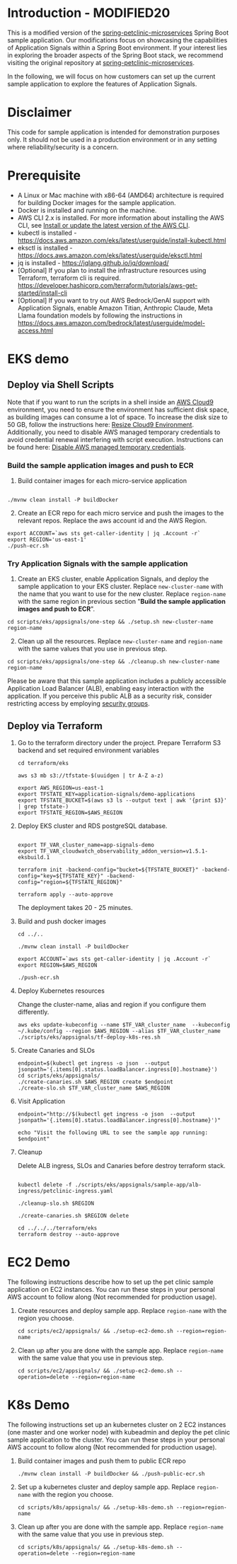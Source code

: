 # Introduction - MODIFIED20
This is a modified version of the [spring-petclinic-microservices](https://github.com/spring-petclinic/spring-petclinic-microservices) Spring Boot sample application. 
Our modifications focus on showcasing the capabilities of Application Signals within a Spring Boot environment.
If your interest lies in exploring the broader aspects of the Spring Boot stack, we recommend visiting the original repository at [spring-petclinic-microservices](https://github.com/spring-petclinic/spring-petclinic-microservices).

In the following, we will focus on how customers can set up the current sample application to explore the features of Application Signals.

# Disclaimer

This code for sample application is intended for demonstration purposes only. It should not be used in a production environment or in any setting where reliability/security is a concern.

# Prerequisite
* A Linux or Mac machine with x86-64 (AMD64) architecture is required for building Docker images for the sample application.
* Docker is installed and running on the machine.
* AWS CLI 2.x is installed. For more information about installing the AWS CLI, see [Install or update the latest version of the AWS CLI](https://docs.aws.amazon.com/cli/latest/userguide/getting-started-install.html).
* kubectl is installed - https://docs.aws.amazon.com/eks/latest/userguide/install-kubectl.html
* eksctl is installed - https://docs.aws.amazon.com/eks/latest/userguide/eksctl.html
* jq is installed - https://jqlang.github.io/jq/download/
* [Optional] If you plan to install the infrastructure resources using Terraform, terraform cli is required. https://developer.hashicorp.com/terraform/tutorials/aws-get-started/install-cli
* [Optional] If you want to try out AWS Bedrock/GenAI support with Application Signals, enable Amazon Titian, Anthropic Claude, Meta Llama foundation models by following the instructions in https://docs.aws.amazon.com/bedrock/latest/userguide/model-access.html
# EKS demo

## Deploy via Shell Scripts

Note that if you want to run the scripts in a shell inside an [AWS Cloud9](https://docs.aws.amazon.com/cloud9/latest/user-guide/welcome.html) environment, you need to ensure the environment has sufficient disk space, as building images can consume a lot of space. To increase the disk size to 50 GB, follow the instructions here: [Resize Cloud9 Environment](https://docs.aws.amazon.com/cloud9/latest/user-guide/move-environment.html#move-environment-resize). Additionally, you need to disable AWS managed temporary credentials to avoid credential renewal interfering with script execution. Instructions can be found here: [Disable AWS managed temporary credentials](https://catalog.workshops.aws/observability/en-US/workshopstudio/setup-cloud9#disable-aws-managed-temporary-credentials).


### Build the sample application images and push to ECR

1. Build container images for each micro-service application

``` shell

./mvnw clean install -P buildDocker
```

2. Create an ECR repo for each micro service and push the images to the relevant repos. Replace the aws account id and the AWS Region.

``` shell
export ACCOUNT=`aws sts get-caller-identity | jq .Account -r`
export REGION='us-east-1'
./push-ecr.sh
```

### Try Application Signals with the sample application

1. Create an EKS cluster, enable Application Signals, and deploy the sample application to your EKS cluster. Replace `new-cluster-name` with the name that you want to use for the new cluster. Replace `region-name` with the same region in previous section "**Build the sample application images and push to ECR**".

``` shell
cd scripts/eks/appsignals/one-step && ./setup.sh new-cluster-name region-name
```

2. Clean up all the resources. Replace `new-cluster-name` and `region-name` with the same values that you use in previous step.

``` shell
cd scripts/eks/appsignals/one-step && ./cleanup.sh new-cluster-name region-name
```

Please be aware that this sample application includes a publicly accessible Application Load Balancer (ALB), enabling easy interaction with the application. If you perceive this public ALB as a security risk, consider restricting access by employing [security groups](https://docs.aws.amazon.com/elasticloadbalancing/latest/application/load-balancer-update-security-groups.html).

## Deploy via Terraform

1. Go to the terraform directory under the project. Prepare Terraform S3 backend and set required environment variables

   ``` shell
   cd terraform/eks

   aws s3 mb s3://tfstate-$(uuidgen | tr A-Z a-z)

   export AWS_REGION=us-east-1
   export TFSTATE_KEY=application-signals/demo-applications
   export TFSTATE_BUCKET=$(aws s3 ls --output text | awk '{print $3}' | grep tfstate-)
   export TFSTATE_REGION=$AWS_REGION
   ```

2. Deploy EKS cluster and RDS postgreSQL database.

   ``` shell

   export TF_VAR_cluster_name=app-signals-demo
   export TF_VAR_cloudwatch_observability_addon_version=v1.5.1-eksbuild.1

   terraform init -backend-config="bucket=${TFSTATE_BUCKET}" -backend-config="key=${TFSTATE_KEY}" -backend-config="region=${TFSTATE_REGION}"

   terraform apply --auto-approve
   ```

   The deployment takes 20 - 25 minutes.

3. Build and push docker images

   ``` shell
   cd ../.. 

   ./mvnw clean install -P buildDocker

   export ACCOUNT=`aws sts get-caller-identity | jq .Account -r`
   export REGION=$AWS_REGION

   ./push-ecr.sh
   ```

4. Deploy Kubernetes resources

   Change the cluster-name, alias and region if you configure them differently.

   ``` shell
   aws eks update-kubeconfig --name $TF_VAR_cluster_name  --kubeconfig ~/.kube/config --region $AWS_REGION --alias $TF_VAR_cluster_name
   ./scripts/eks/appsignals/tf-deploy-k8s-res.sh

   ```

5. Create Canaries and SLOs

   ``` shell
   endpoint=$(kubectl get ingress -o json  --output jsonpath='{.items[0].status.loadBalancer.ingress[0].hostname}')
   cd scripts/eks/appsignals/
   ./create-canaries.sh $AWS_REGION create $endpoint
   ./create-slo.sh $TF_VAR_cluster_name $AWS_REGION
   ```

6. Visit Application

   ``` shell
   endpoint="http://$(kubectl get ingress -o json  --output jsonpath='{.items[0].status.loadBalancer.ingress[0].hostname}')"

   echo "Visit the following URL to see the sample app running: $endpoint"
   ```

7. Cleanup

   Delete ALB ingress, SLOs and Canaries before destroy terraform stack.

   ``` shell

   kubectl delete -f ./scripts/eks/appsignals/sample-app/alb-ingress/petclinic-ingress.yaml

   ./cleanup-slo.sh $REGION

   ./create-canaries.sh $REGION delete

   cd ../../../terraform/eks
   terraform destroy --auto-approve
   ```

# EC2 Demo
The following instructions describe how to set up the pet clinic sample application on EC2 instances. You can run these steps in your personal AWS account to follow along (Not recommended for production usage).

1. Create resources and deploy sample app. Replace `region-name` with the region you choose.
   ```
   cd scripts/ec2/appsignals/ && ./setup-ec2-demo.sh --region=region-name
   ```


2. Clean up after you are done with the sample app. Replace `region-name` with the same value that you use in previous step.
   ```
   cd scripts/ec2/appsignals/ && ./setup-ec2-demo.sh --operation=delete --region=region-name
   ```


# K8s Demo
The following instructions set up an kubernetes cluster on 2 EC2 instances (one master and one worker node) with kubeadmin and deploy the pet clinic sample application to the cluster. You can run these steps in your personal AWS account to follow along (Not recommended for production usage). 

1. Build container images and push them to public ECR repo

   ``` shell
   ./mvnw clean install -P buildDocker && ./push-public-ecr.sh
   ```

2. Set up a kubernetes cluster and deploy sample app. Replace `region-name` with the region you choose.

   ``` shell
   cd scripts/k8s/appsignals/ && ./setup-k8s-demo.sh --region=region-name
   ``` 

3. Clean up after you are done with the sample app. Replace `region-name` with the same value that you use in previous step.
   ```
   cd scripts/k8s/appsignals/ && ./setup-k8s-demo.sh --operation=delete --region=region-name
   ```
